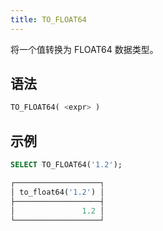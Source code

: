 ```yaml
---
title: TO_FLOAT64
---
```


将一个值转换为 FLOAT64 数据类型。

## 语法

```sql
TO_FLOAT64( <expr> )
```

## 示例

```sql
SELECT TO_FLOAT64('1.2');

┌───────────────────┐
│ to_float64('1.2') │
├───────────────────┤
│               1.2 │
└───────────────────┘
```